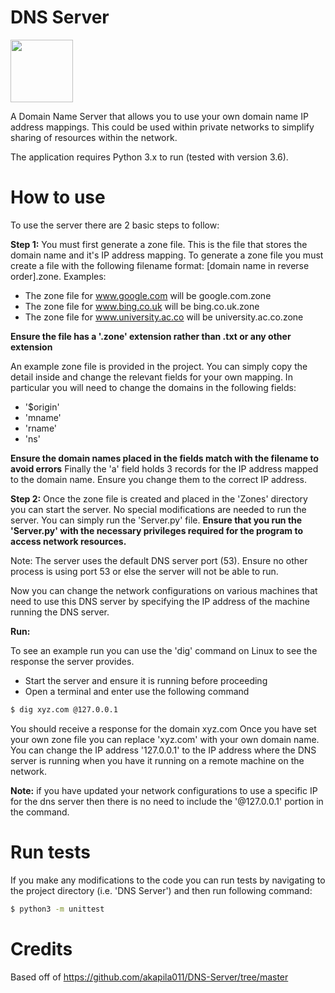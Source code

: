 # DNS Server
<img src="https://hide.me/resources/156/images/no-dns-icon@2x.png" width="100" height="100">

A Domain Name Server that allows you to use your own domain name IP address mappings.
This could be used within private networks to simplify sharing of resources within the network.

The application requires Python 3.x to run (tested with version 3.6).

# How to use

To use the server there are 2 basic steps to follow:

**Step 1:**
You must first generate a zone file. This is the file that stores the domain name and it's IP address mapping.
To generate a zone file you must create a file with the following filename format: [domain name in reverse order].zone.
Examples:
- The zone file for www.google.com will be google.com.zone
- The zone file for www.bing.co.uk will be bing.co.uk.zone
- The zone file for www.university.ac.co will be university.ac.co.zone

**Ensure the file has a '.zone' extension rather than .txt or any other extension**

An example zone file is provided in the project. You can simply copy the detail inside
and change the relevant fields for your own mapping. In particular you will need to change the domains in the following fields:
- '$origin'
- 'mname'
- 'rname'
- 'ns'

**Ensure the domain names placed in the fields match with the filename to avoid errors**
Finally the 'a' field holds 3 records for the IP address mapped to the domain name. 
Ensure you change them to the correct IP address.

**Step 2:**
Once the zone file is created and placed in the 'Zones' directory you can start the server.
No special modifications are needed to run the server. You can simply run the 'Server.py' file.
**Ensure that you run the 'Server.py' with the necessary privileges required for the program to access network resources.**

Note: The server uses the default DNS server port (53). Ensure no other process is using port 53 
or else the server will not be able to run.

Now you can change the network configurations on various machines that need to use this DNS server by specifying
the IP address of the machine running the DNS server. 

**Run:**

To see an example run you can use the 'dig' command on Linux to see the response the server provides.
- Start the server and ensure it is running before proceeding
- Open a terminal and enter use the following command
```sh
$ dig xyz.com @127.0.0.1
```
You should receive a response for the domain xyz.com
Once you have set your own zone file you can replace 'xyz.com' with your own domain name.
You can change the IP address '127.0.0.1' to the IP address where the DNS server is running when you have it running
on a remote machine on the network.

**Note:** if you have updated your network configurations to use a specific IP for
the dns server then there is no need to include the '@127.0.0.1' portion in the command.

# Run tests

If you make any modifications to the code you can run tests by navigating 
to the project directory (i.e. 'DNS Server') and then run following command:

```sh
$ python3 -m unittest
```

# Credits
Based off of https://github.com/akapila011/DNS-Server/tree/master
